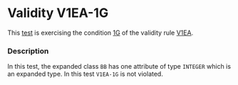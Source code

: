 # Validity V1EA-1G

This [test](.) is exercising the condition [1G](../Readme.md) of the validity rule [V1EA](../../v1ea/Readme.md).

### Description

In this test, the expanded class `BB` has one attribute of type `INTEGER` which is an expanded type. In this test `V1EA-1G` is not violated.
